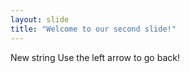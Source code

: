 ```yaml
---
layout: slide
title: "Welcome to our second slide!"
---
```

New string
Use the left arrow to go back!
